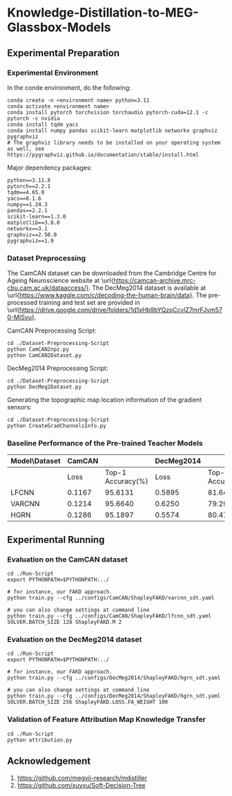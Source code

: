 # Knowledge-Distillation-to-MEG-Glassbox-Models

## Experimental Preparation

### Experimental Environment

In the conde environment, do the following:

```
conda create -n <environment name> python=3.11
conda activate <environment name>
conda install pytorch torchvision torchaudio pytorch-cuda=12.1 -c pytorch -c nvidia
conda install tqdm yacs
conda install numpy pandas scikit-learn matplotlib networkx graphviz pygraphviz
# The graphviz library needs to be installed on your operating system as well, see https://pygraphviz.github.io/documentation/stable/install.html
```

Major dependency packages:

```
python==3.11.8
pytorch==2.2.1
tqdm==4.65.0
yacs==0.1.6
numpy==1.24.3
pandas==2.2.1
scikit-learn==1.3.0
matplotlib==3.8.0
networkx==3.1
graphviz==2.50.0
pygraphviz==1.9
```

### Dataset Preprocessing

The CamCAN dataset can be downloaded from the Cambridge Centre for Ageing Neuroscience website at \url{https://camcan-archive.mrc-cbu.cam.ac.uk/dataaccess/}.
The DecMeg2014 dataset is available at \url{https://www.kaggle.com/c/decoding-the-human-brain/data}.
The pre-processed training and test set are provided in \url{https://drive.google.com/drive/folders/1d1xHb9bYQzoCcvlZ7mrFJvm570-MISvu}.

CamCAN Preprocessing Script:
```angular2html
cd ./Dataset-Preprocessing-Script
python CamCAN2npz.py
python CamCAN2Dataset.py
```

DecMeg2014 Preprocessing Script:
```angular2html
cd ./Dataset-Preprocessing-Script
python DecMeg2Dataset.py
```

Generating the topographic map location information of the gradient sensors:
```angular2html
cd ./Dataset-Preprocessing-Script
python CreateGradChannelsInfo.py
```

### Baseline Performance of the Pre-trained Teacher Models

| Model\Dataset | CamCAN |                   | DecMeg2014 |                   |
| ----------- | ------ | ----------------- | ---------- | ----------------- |
|             | Loss   | Top-1 Accuracy(%) | Loss       | Top-1 Accuracy(%) |
| LFCNN       | 0.1167 | 95.6131           | 0.5895     | 81.6498           |
| VARCNN      | 0.1214 | 95.6640           | 0.6250     | 79.2929           |
| HGRN        | 0.1286 | 95.1897           | 0.5574     | 80.4714           |

## Experimental Running

### Evaluation on the CamCAN dataset

```angular2html
cd ./Run-Script
export PYTHONPATH=$PYTHONPATH:../

# for instance, our FAKD approach.
python train.py --cfg ../configs/CamCAN/ShapleyFAKD/varcnn_sdt.yaml

# you can also change settings at command line
python train.py --cfg ../configs/CamCAN/ShapleyFAKD/lfcnn_sdt.yaml  SOLVER.BATCH_SIZE 128 ShapleyFAKD.M 2
```

### Evaluation on the DecMeg2014 dataset

```angular2html
cd ./Run-Script
export PYTHONPATH=$PYTHONPATH:../

# for instance, our FAKD approach.
python train.py --cfg ../configs/DecMeg2014/ShapleyFAKD/hgrn_sdt.yaml

# you can also change settings at command line
python train.py --cfg ../configs/DecMeg2014/ShapleyFAKD/hgrn_sdt.yaml  SOLVER.BATCH_SIZE 256 ShapleyFAKD.LOSS.FA_WEIGHT 100
```

### Validation of Feature Attribution Map Knowledge Transfer

```angular2html
cd ./Run-Script
python attribution.py
```

## Acknowledgement

1. https://github.com/megvii-research/mdistiller
2. https://github.com/xuyxu/Soft-Decision-Tree
